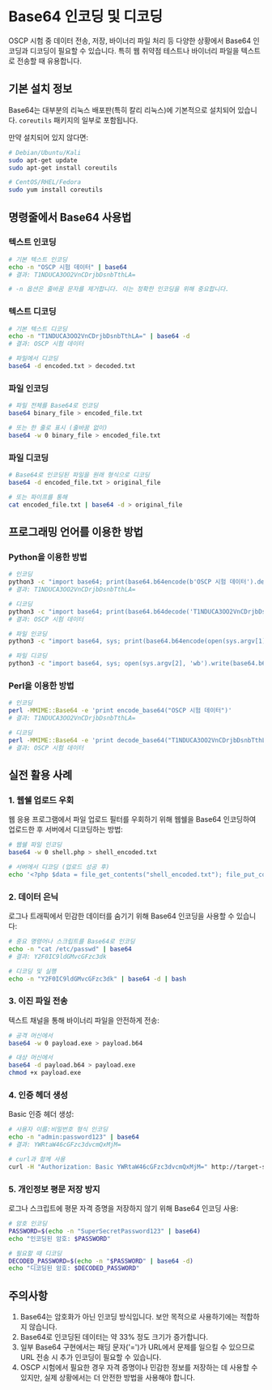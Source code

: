 # Base64 인코딩 및 디코딩

OSCP 시험 중 데이터 전송, 저장, 바이너리 파일 처리 등 다양한 상황에서 Base64 인코딩과 디코딩이 필요할 수 있습니다. 특히 웹 취약점 테스트나 바이너리 파일을 텍스트로 전송할 때 유용합니다.

## 기본 설치 정보

Base64는 대부분의 리눅스 배포판(특히 칼리 리눅스)에 기본적으로 설치되어 있습니다. `coreutils` 패키지의 일부로 포함됩니다.

만약 설치되어 있지 않다면:

```bash
# Debian/Ubuntu/Kali
sudo apt-get update
sudo apt-get install coreutils

# CentOS/RHEL/Fedora
sudo yum install coreutils
```

## 명령줄에서 Base64 사용법

### 텍스트 인코딩

```bash
# 기본 텍스트 인코딩
echo -n "OSCP 시험 데이터" | base64
# 결과: T1NDUCA3OO2VnCDrjbDsnbTthLA=

# -n 옵션은 줄바꿈 문자를 제거합니다. 이는 정확한 인코딩을 위해 중요합니다.
```

### 텍스트 디코딩

```bash
# 기본 텍스트 디코딩
echo -n "T1NDUCA3OO2VnCDrjbDsnbTthLA=" | base64 -d
# 결과: OSCP 시험 데이터

# 파일에서 디코딩
base64 -d encoded.txt > decoded.txt
```

### 파일 인코딩

```bash
# 파일 전체를 Base64로 인코딩
base64 binary_file > encoded_file.txt

# 또는 한 줄로 표시 (줄바꿈 없이)
base64 -w 0 binary_file > encoded_file.txt
```

### 파일 디코딩

```bash
# Base64로 인코딩된 파일을 원래 형식으로 디코딩
base64 -d encoded_file.txt > original_file

# 또는 파이프를 통해
cat encoded_file.txt | base64 -d > original_file
```

## 프로그래밍 언어를 이용한 방법

### Python을 이용한 방법

```bash
# 인코딩
python3 -c "import base64; print(base64.b64encode(b'OSCP 시험 데이터').decode())"
# 결과: T1NDUCA3OO2VnCDrjbDsnbTthLA=

# 디코딩
python3 -c "import base64; print(base64.b64decode('T1NDUCA3OO2VnCDrjbDsnbTthLA=').decode())"
# 결과: OSCP 시험 데이터

# 파일 인코딩
python3 -c "import base64, sys; print(base64.b64encode(open(sys.argv[1], 'rb').read()).decode())" filename

# 파일 디코딩
python3 -c "import base64, sys; open(sys.argv[2], 'wb').write(base64.b64decode(open(sys.argv[1]).read()))" encoded.txt decoded_file
```

### Perl을 이용한 방법

```bash
# 인코딩
perl -MMIME::Base64 -e 'print encode_base64("OSCP 시험 데이터")'
# 결과: T1NDUCA3OO2VnCDrjbDsnbTthLA=

# 디코딩
perl -MMIME::Base64 -e 'print decode_base64("T1NDUCA3OO2VnCDrjbDsnbTthLA=")'
# 결과: OSCP 시험 데이터
```

## 실전 활용 사례

### 1. 웹쉘 업로드 우회

웹 응용 프로그램에서 파일 업로드 필터를 우회하기 위해 웹쉘을 Base64 인코딩하여 업로드한 후 서버에서 디코딩하는 방법:

```bash
# 웹쉘 파일 인코딩
base64 -w 0 shell.php > shell_encoded.txt

# 서버에서 디코딩 (업로드 성공 후)
echo '<?php $data = file_get_contents("shell_encoded.txt"); file_put_contents("shell_decoded.php", base64_decode($data)); ?>' > decode_script.php
```

### 2. 데이터 은닉

로그나 트래픽에서 민감한 데이터를 숨기기 위해 Base64 인코딩을 사용할 수 있습니다:

```bash
# 중요 명령어나 스크립트를 Base64로 인코딩
echo -n "cat /etc/passwd" | base64
# 결과: Y2F0IC9ldGMvcGFzc3dk

# 디코딩 및 실행
echo -n "Y2F0IC9ldGMvcGFzc3dk" | base64 -d | bash
```

### 3. 이진 파일 전송

텍스트 채널을 통해 바이너리 파일을 안전하게 전송:

```bash
# 공격 머신에서
base64 -w 0 payload.exe > payload.b64

# 대상 머신에서
base64 -d payload.b64 > payload.exe
chmod +x payload.exe
```

### 4. 인증 헤더 생성

Basic 인증 헤더 생성:

```bash
# 사용자 이름:비밀번호 형식 인코딩
echo -n "admin:password123" | base64
# 결과: YWRtaW46cGFzc3dvcmQxMjM=

# curl과 함께 사용
curl -H "Authorization: Basic YWRtaW46cGFzc3dvcmQxMjM=" http://target-site.com/
```

### 5. 개인정보 평문 저장 방지

로그나 스크립트에 평문 자격 증명을 저장하지 않기 위해 Base64 인코딩 사용:

```bash
# 암호 인코딩
PASSWORD=$(echo -n "SuperSecretPassword123" | base64)
echo "인코딩된 암호: $PASSWORD"

# 필요할 때 디코딩
DECODED_PASSWORD=$(echo -n "$PASSWORD" | base64 -d)
echo "디코딩된 암호: $DECODED_PASSWORD"
```

## 주의사항

1. Base64는 암호화가 아닌 인코딩 방식입니다. 보안 목적으로 사용하기에는 적합하지 않습니다.
2. Base64로 인코딩된 데이터는 약 33% 정도 크기가 증가합니다.
3. 일부 Base64 구현에서는 패딩 문자('=')가 URL에서 문제를 일으킬 수 있으므로 URL 전송 시 추가 인코딩이 필요할 수 있습니다.
4. OSCP 시험에서 필요한 경우 자격 증명이나 민감한 정보를 저장하는 데 사용할 수 있지만, 실제 상황에서는 더 안전한 방법을 사용해야 합니다.
